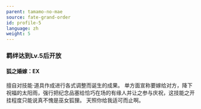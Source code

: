 ```yaml
---
parent: tamamo-no-mae
source: fate-grand-order
id: profile-5
language: zh
weight: 5
---
```


### 羁绊达到Lv.5后开放

#### 狐之婚嫁：EX

擅自对技能·道具作成进行各式调整而诞生的成果。
单方面宣称要嫁给对方，降下祝福的太阳雨，强行把纪念品塞给恰巧在场的有缘人并让之参与庆祝，这技能之开挂程度只能说真不愧是巫女狐狸。
天照你给我适可而止啊。
